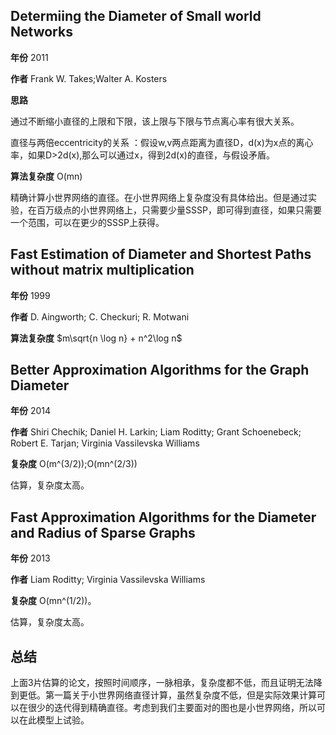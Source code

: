 
## Determiing the Diameter of Small world Networks

**年份** 2011

**作者** Frank W. Takes;Walter A. Kosters

**思路**

通过不断缩小直径的上限和下限，该上限与下限与节点离心率有很大关系。

直径与两倍eccentricity的关系 ：假设w,v两点距离为直径D，d(x)为x点的离心率，如果D>2d(x),那么可以通过x，得到2d(x)的直径，与假设矛盾。


**算法复杂度** O(mn)
 
精确计算小世界网络的直径。在小世界网络上复杂度没有具体给出。但是通过实验，在百万级点的小世界网络上，只需要少量SSSP，即可得到直径，如果只需要一个范围，可以在更少的SSSP上获得。




## Fast Estimation of Diameter and Shortest Paths without matrix multiplication

**年份** 1999

**作者** D. Aingworth; C. Checkuri; R. Motwani

**算法复杂度**  $m\sqrt{n \log n} + n^2\log n$


## Better Approximation Algorithms for the Graph Diameter

**年份** 2014

**作者** Shiri Chechik; Daniel H. Larkin; Liam Roditty; Grant Schoenebeck; Robert E. Tarjan; Virginia Vassilevska Williams

**复杂度** O(m^(3/2));O(mn^(2/3))

估算，复杂度太高。


## Fast Approximation Algorithms for the Diameter and Radius of Sparse Graphs

**年份** 2013

**作者** Liam Roditty; Virginia Vassilevska Williams

**复杂度** O(mn^(1/2))。

估算，复杂度太高。


## 总结
上面3片估算的论文，按照时间顺序，一脉相承，复杂度都不低，而且证明无法降到更低。第一篇关于小世界网络直径计算，虽然复杂度不低，但是实际效果计算可以在很少的迭代得到精确直径。考虑到我们主要面对的图也是小世界网络，所以可以在此模型上试验。